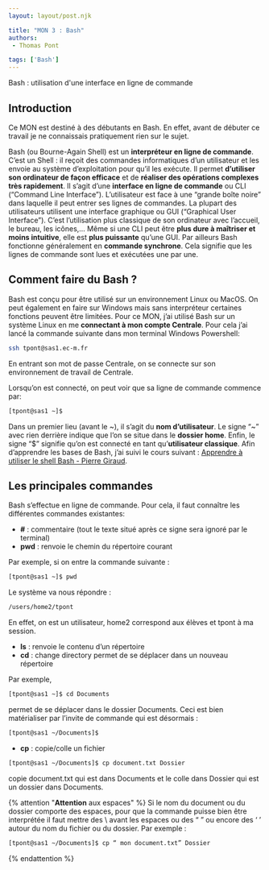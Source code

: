 ```yaml
---
layout: layout/post.njk

title: "MON 3 : Bash"
authors:
 - Thomas Pont

tags: ['Bash']
---
```


<!-- Début Résumé -->

Bash : utilisation d'une interface en ligne de commande
<!-- Début Résumé -->

## Introduction

Ce MON est destiné à des débutants en Bash. En effet, avant de débuter ce travail je ne connaissais pratiquement rien sur le sujet.

Bash (ou Bourne-Again Shell) est un **interpréteur en ligne de commande**. C’est un Shell : il reçoit des commandes informatiques d’un utilisateur et les envoie au système d’exploitation pour qu’il les exécute. Il permet **d’utiliser son ordinateur de façon efficace** et de **réaliser des opérations complexes très rapidement**.
Il s’agit d’une **interface en ligne de commande** ou CLI (“Command Line Interface”).  L’utilisateur est face à une “grande boîte noire” dans laquelle il peut entrer ses lignes de commandes. La plupart des utilisateurs utilisent une interface graphique ou GUI (“Graphical User Interface”). C’est l’utilisation plus classique de son ordinateur avec l’accueil, le bureau, les icônes,... Même si une CLI peut être **plus dure à maîtriser et moins intuitive**, elle est **plus puissante** qu’une GUI.
Par ailleurs Bash fonctionne généralement en **commande synchrone**. Cela signifie que les lignes de commande sont lues et exécutées une par une.

## Comment faire du Bash ?

Bash est conçu pour être utilisé sur un environnement Linux ou MacOS. On peut également en faire sur Windows mais sans interpréteur certaines fonctions peuvent être limitées.
Pour ce MON, j’ai utilisé Bash sur un système Linux en me **connectant à mon compte Centrale**. Pour cela j’ai lancé la commande suivante dans mon terminal Windows Powershell:

```bash
ssh tpont@sas1.ec-m.fr
```

En entrant son mot de passe Centrale, on se connecte sur son environnement de travail de Centrale.

Lorsqu’on est connecté, on peut voir que sa ligne de commande commence par:

```bash
[tpont@sas1 ~]$
```

Dans un premier lieu (avant le ~), il s’agit du **nom d’utilisateur**. Le signe “~” avec rien derrière indique que l’on se situe dans le **dossier home**. Enfin, le signe “$” signifie qu’on est connecté en tant qu’**utilisateur classique**.
Afin d’apprendre les bases de Bash, j’ai suivi le cours suivant : [Apprendre à utiliser le shell Bash - Pierre Giraud](https://www.pierre-giraud.com/shell-bash/).

## Les principales commandes

Bash s’effectue en ligne de commande. Pour cela, il faut connaître les différentes commandes existantes:

- **#** : commentaire (tout  le texte situé après ce signe sera ignoré par le terminal)
- **pwd** : renvoie le chemin du répertoire courant

Par exemple, si on entre la commande suivante :

```bash
[tpont@sas1 ~]$ pwd
```

Le système va nous répondre :

```bash
/users/home2/tpont
```

En effet, on est un utilisateur, home2 correspond aux élèves et tpont à ma session.

- **ls** : renvoie le contenu d’un répertoire
- **cd** : change directory permet de se déplacer dans un nouveau répertoire

Par exemple,

```bash
[tpont@sas1 ~]$ cd Documents
```

permet de se déplacer dans le dossier Documents. Ceci est bien matérialiser par l’invite de commande qui est désormais :

```bash
[tpont@sas1 ~/Documents]$
```

- **cp** : copie/colle un fichier

```bash
[tpont@sas1 ~/Documents]$ cp document.txt Dossier
```

copie document.txt qui est dans Documents et le colle dans Dossier qui est un dossier dans Documents.

{% attention "**Attention** aux espaces" %}
Si le nom du document ou du dossier comporte des espaces, pour que la commande puisse bien être interprétée il faut mettre des \ avant les espaces ou des “ ” ou encore des ‘ ’  autour du nom du fichier ou du dossier.
Par exemple :

```bash
[tpont@sas1 ~/Documents]$ cp “ mon document.txt” Dossier
```
{% endattention %}